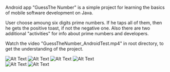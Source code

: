 Android app "GuessThe Number" is a simple project for learning the basics of mobile software development on Java.

User choose amoung six digits prime numbers. If he taps all of them, then he gets the positive toast,
if not the negative one. Also there are two additional "activities" for info about prime numbers and developers.

Watch the video "GuessTheNumber_AndroidTest.mp4" in root directory, to get the understanding of the project.

![Alt Text](https://media.giphy.com/media/UkXwXVy62us1TkT2dg/giphy.gif)
![Alt Text](https://media.giphy.com/media/zau90uiGr5g8m9n2NS/giphy.gif)
![Alt Text](https://media.giphy.com/media/wnsvLj4oo4CIhUlZJ6/giphy.gif)
![Alt Text](https://media.giphy.com/media/OupWijKSDoOUXydnKw/giphy.gif)
<br>
![Alt Text](https://media.giphy.com/media/ss21bfPAVmzNzJgQxg/giphy.gif)
![Alt Text](https://media.giphy.com/media/TDsNFj2pdp5zVpwVFi/giphy.gif)
